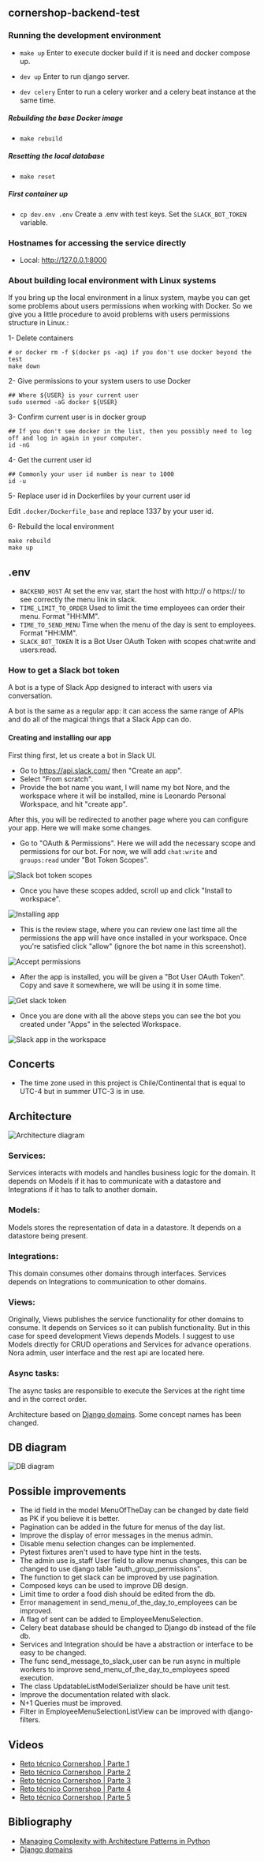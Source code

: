 ## cornershop-backend-test

### Running the development environment

* `make up` Enter to execute docker build if
it is need and docker compose up.

* `dev up` Enter to run django server.

* `dev celery` Enter to run a celery worker and a celery beat instance at the same time.

##### Rebuilding the base Docker image

* `make rebuild`

##### Resetting the local database

* `make reset`

##### First container up

* `cp dev.env .env` Create a .env with test keys. Set the `SLACK_BOT_TOKEN` variable.

### Hostnames for accessing the service directly

* Local: http://127.0.0.1:8000


### About building local environment with Linux systems

If you bring up the local environment in a linux system, maybe you can get some problems about users permissions when working with Docker.
So we give you a little procedure to avoid problems with users permissions structure in Linux.:

1- Delete containers

```
# or docker rm -f $(docker ps -aq) if you don't use docker beyond the test
make down
```

2- Give permissions to your system users to use Docker

```
## Where ${USER} is your current user
sudo usermod -aG docker ${USER}
```

3- Confirm current user is in docker group

```
## If you don't see docker in the list, then you possibly need to log off and log in again in your computer.
id -nG
```


4-  Get the current user id

```
## Commonly your user id number is near to 1000
id -u
```

5- Replace user id in Dockerfiles by your current user id

Edit `.docker/Dockerfile_base` and replace 1337 by your user id.

6- Rebuild the local environment

```
make rebuild
make up
```

## .env

- `BACKEND_HOST` At set the env var, start the host with http:// o https://
to see correctly the menu link in slack.
- `TIME_LIMIT_TO_ORDER` Used to limit the time employees can order their menu.
  Format "HH:MM".
- `TIME_TO_SEND_MENU` Time when the menu of the day is sent to employees.
  Format "HH:MM".
- `SLACK_BOT_TOKEN` It is a Bot User OAuth Token with scopes chat:write and
  users:read.

### How to get a Slack bot token
A bot is a type of Slack App designed to interact with users via conversation.

A bot is the same as a regular app: it can access the same range of APIs and
do all of the magical things that a Slack App can do.

#### Creating and installing our app

First thing first, let us create a bot in Slack UI.

  - Go to https://api.slack.com/ then "Create an app".
  - Select "From scratch".
  - Provide the bot name you want, I will name my bot Nore, and the
    workspace where it will be installed, mine is Leonardo Personal Workspace,
    and hit "create app".

After this, you will be redirected to another page where you can configure your
app. Here we will make some changes.

  - Go to "OAuth & Permissions". Here we will add the necessary scope
    and permissions for our bot. For now, we will add `chat:write` and
    `groups:read` under "Bot Token Scopes".

![Slack bot token scopes](assets/slack-bot-token-scopes.png)

- Once you have these scopes added, scroll up and click "Install to workspace".

![Installing app](assets/slack-install-app.png)

- This is the review stage, where you can review one last time all the
permissions the app will have once installed in your workspace. Once
you're satisfied click "allow" (ignore the bot name in this screenshot).

![Accept permissions](assets/slack-accept-permissions.png)

- After the app is installed, you will be given a "Bot User OAuth Token".
Copy and save it somewhere, we will be using it in some time.

![Get slack token](assets/slack-get-bot-token.png)

- Once you are done with all the above steps you can see the bot you
created under "Apps" in the selected Workspace.

![Slack app in the workspace](assets/slack-app-in-workspace.png)

## Concerts
- The time zone used in this project is Chile/Continental that is equal to
  UTC-4 but in summer UTC-3 is in use.

## Architecture
![Architecture diagram](assets/architecture-diagram.png)

### Services:

Services interacts with models and
handles business logic for the domain.
It depends on Models if it has to
communicate with a datastore and
Integrations if it has to talk to another
domain.

### Models:

Models stores the representation of
data in a datastore. It depends on a
datastore being present.

### Integrations:

This domain consumes other domains
through interfaces. Services depends
on Integrations to communication to other
domains.

### Views:

Originally, Views publishes the service functionality
for other domains to consume. It
depends on Services so it can publish
functionality. But in this case for speed development
Views depends Models. I suggest to use Models directly
for CRUD operations and Services for advance operations.
Nora admin, user interface and the rest api are located here.

### Async tasks:

The async tasks are responsible to execute the
Services at the right time and in the correct
order.

Architecture based on [Django domains](https://phalt.github.io/django-api-domains/).
Some concept names has been changed.

## DB diagram

![DB diagram](assets/db-diagram.png)

## Possible improvements
- The id field in the model MenuOfTheDay can be changed by date field
  as PK if you believe it is better.
- Pagination can be added in the future for menus of the day list.
- Improve the display of error messages in the menus admin.
- Disable menu selection changes can be implemented.
- Pytest fixtures aren't used to have type hint in the tests.
- The admin use is_staff User field to allow menus changes, this can be
  changed to use django table "auth_group_permissions".
- The function to get slack can be improved by use pagination.
- Composed keys can be used to improve DB design.
- Limit time to order a food dish should be edited from the db.
- Error management in send_menu_of_the_day_to_employees can be improved.
- A flag of sent can be added to EmployeeMenuSelection.
- Celery beat database should be changed to Django db instead of the file db.
- Services and Integration should be have a abstraction or interface to be easy
  to be changed.
- The func send_message_to_slack_user can be run async in multiple workers to
  improve send_menu_of_the_day_to_employees speed execution.
- The class UpdatableListModelSerializer should be have unit test.
- Improve the documentation related with slack.
- N+1 Queries must be improved.
- Filter in EmployeeMenuSelectionListView can be improved with django-filters.

## Videos

- [Reto técnico Cornershop | Parte 1](https://www.loom.com/share/c50d564ee60f432eba85657bb32fdb7a?sharedAppSource=personal_library)
- [Reto técnico Cornershop | Parte 2](https://www.loom.com/share/93cdc03aab8e4eb591c11ab4ee946a85?sharedAppSource=personal_library)
- [Reto técnico Cornershop | Parte 3](https://www.loom.com/share/55f062fd2b2f4fdcb5335cedbb28da41?sharedAppSource=personal_library)
- [Reto técnico Cornershop | Parte 4](https://www.loom.com/share/75f69df6e28741bb97200508b874dceb?sharedAppSource=personal_library)
- [Reto técnico Cornershop | Parte 5](https://www.loom.com/share/62cecd335df74a5298658e1359f346f2?sharedAppSource=personal_library)

## Bibliography

- [Managing Complexity with Architecture Patterns in Python](https://klaviyo.tech/managing-complexity-with-architecture-patterns-in-python-626b895710ca)
- [Django domains](https://phalt.github.io/django-api-domains/)
